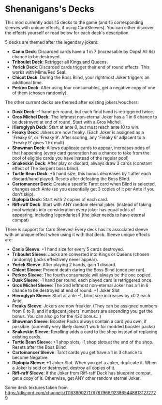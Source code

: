 # Shenanigans's Decks
This mod currently adds 15 decks to the game (and 15 corresponding sleeves with unique effects, if using CardSleeves). You can either discover the effects yourself or read below for each deck's description.

5 decks are themed after the legendary jokers:
 - **Canio Deck**: Discarded cards have a 1 in 7 (increasable by Oops! All 6s) chance to be destroyed.
 - **Triboulet Deck**: Retrigger all Kings and Queens.
 - **Yorick Deck**: Discarded cards trigger their end of round effects. This works with Mime/Red Seal.
 - **Chicot Deck**: During the Boss Blind, your rightmost Joker triggers an additional time.
 - **Perkeo Deck**: After using four consumables, get a negative copy of one of them (chosen randomly).

The other current decks are themed after existing jokers/vouchers:
 - **Dusk Deck**: -1 hand per round, but each final hand is retriggered twice.
 - **Gros Michel Deck**: The leftmost non-eternal Joker has a 1 in 6 chance to be destroyed at end of round. Start with a Gros Michel.
 - **Hieroglyph Deck**: Start at ante 0, but must reach ante 10 to win.
 - **Freaky Deck**: Jokers are now freaky. (Each Joker is assigned as a 'Freaky 6', or 'Freaky 9'. After scoring, any 'Freaky 6' adjacent to a 'Freaky 9' gives 1.5x mult)
 - **Showman Deck**: Allows duplicate cards to appear, increases odds of that happening (every card generation has a chance to take from the pool of eligible cards you have instead of the regular pool)
 - **Snakeskin Deck**: After play or discard, always draw 3 cards (constant effect of The Serpent boss blind).
 - **Turtle Bean Deck**: +5 hand size, this bonus decreases by 1 after each discard/hand played. Resets after defeating the Boss Blind.
 - **Cartomancer Deck**: Create a specific Tarot card when Blind is selected, changes each Ante (so you essentially get 3 copies of it per Ante if you don't skip).
 - **Diplopia Deck**: Start with 2 copies of each card.
 - **Riff-raff Deck**: Start with ANY random eternal joker. (instead of taking pool weights into consideration every joker has equal odds of appearing, including legendaries!) (the joker needs to have eternal compat)

There is support for Card Sleeves! Every deck has its associated sleeve with an unique effect when using it with that deck. Sleeve unique effects are:
 - **Canio Sleeve**: +1 hand size for every 5 cards destroyed.
 - **Triboulet Sleeve**: Jacks are converted into Kings or Queens (chosen randomly) (jacks effectively never appear).
 - **Yorick Sleeve**: After playing 2 hands, gain 1 discard.
 - **Chicot Sleeve**: Prevent death during the Boss Blind (once per run).
 - **Perkeo Sleeve**: The fourth consumable will always be the one copied.
 - **Dusk Sleeve**: -1 hand per round, each played card is retriggered once.
 - **Gros Michel Sleeve**: The 2nd leftmost non-eternal Joker has a 1 in 6 chance to be destroyed at end of round. +1 Joker Slot
 - **Hieroglyph Sleeve**: Start at ante -1, blind size increases by x0.2 each Ante.
 - **Freaky Sleeve**: Jokers are now freakier. (They can be assigned numbers from 0 to 9, and if adjacent jokers' numbers are ascending you get the bonus. You can also go for the 420 bonus...)
 - **Showman Sleeve**: Booster Packs always contain a card you own, if possible. (currently very likely doesn't work for modded booster packs)
 - **Snakeskin Sleeve**: Rerolling adds a card to the shop instead of replacing existing cards.
 - **Turtle Bean Sleeve**: +1 shop slots, -1 shop slots at the end of the shop. Resets after the Boss Blind.
 - **Cartomancer Sleeve**: Tarot cards you get have a 1 in 3 chance to become Negative.
 - **Diplopia Sleeve**: +1 Joker Slot. When you get a Joker, duplicate it. When a Joker is sold or destroyed, destroy all copies of it.
 - **Riff-raff Sleeve**: If the Joker from Riff-raff Deck has blueprint compat, get a copy of it. Otherwise, get ANY other random eternal Joker.

Some deck textures taken from https://discord.com/channels/1116389027176787968/1238654488131272729
